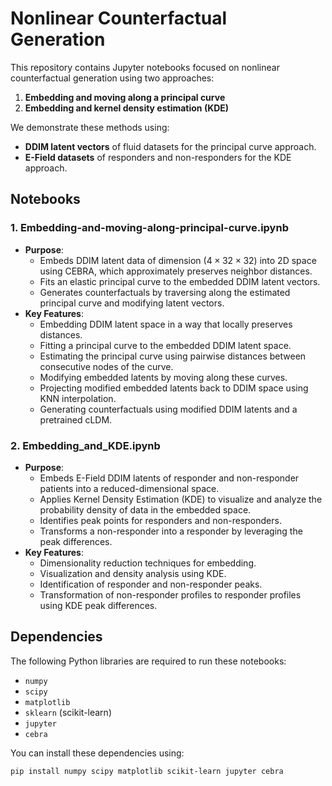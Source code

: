 # Nonlinear Counterfactual Generation

This repository contains Jupyter notebooks focused on nonlinear counterfactual generation using two approaches:  
1. **Embedding and moving along a principal curve**  
2. **Embedding and kernel density estimation (KDE)**  

We demonstrate these methods using:  
- **DDIM latent vectors** of fluid datasets for the principal curve approach.  
- **E-Field datasets** of responders and non-responders for the KDE approach.

## Notebooks

### 1. **Embedding-and-moving-along-principal-curve.ipynb**
   - **Purpose**: 
     - Embeds DDIM latent data of dimension ($4 \times 32 \times 32$) into 2D space using CEBRA, which approximately preserves neighbor distances.
     - Fits an elastic principal curve to the embedded DDIM latent vectors.
     - Generates counterfactuals by traversing along the estimated principal curve and modifying latent vectors.
   - **Key Features**:
     - Embedding DDIM latent space in a way that locally preserves distances.
     - Fitting a principal curve to the embedded DDIM latent space.
     - Estimating the principal curve using pairwise distances between consecutive nodes of the curve.
     - Modifying embedded latents by moving along these curves.
     - Projecting modified embedded latents back to DDIM space using KNN interpolation.
     - Generating counterfactuals using modified DDIM latents and a pretrained cLDM.

### 2. **Embedding_and_KDE.ipynb**
   - **Purpose**: 
     - Embeds E-Field DDIM latents of responder and non-responder patients into a reduced-dimensional space.
     - Applies Kernel Density Estimation (KDE) to visualize and analyze the probability density of data in the embedded space.
     - Identifies peak points for responders and non-responders.
     - Transforms a non-responder into a responder by leveraging the peak differences.
   - **Key Features**:
     - Dimensionality reduction techniques for embedding.
     - Visualization and density analysis using KDE.
     - Identification of responder and non-responder peaks.
     - Transformation of non-responder profiles to responder profiles using KDE peak differences.

## Dependencies
The following Python libraries are required to run these notebooks:
- `numpy`
- `scipy`
- `matplotlib`
- `sklearn` (scikit-learn)
- `jupyter`
- `cebra`

You can install these dependencies using:
```bash
pip install numpy scipy matplotlib scikit-learn jupyter cebra

